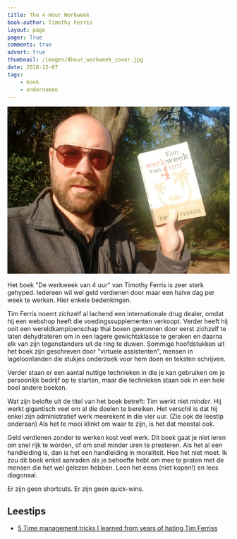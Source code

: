 ```yaml
---
title: The 4-Hour Workweek 
book-author: Timothy Ferris
layout: page
pager: True
comments: true
advert: true
thumbnail: /images/4hour_workweek_cover.jpg
date: 2018-12-07
tags:
    - book
    - ondernemen
---
```


![4-Hour Workweek, Timothy Ferris](/images/4hour_workweek.jpg "4-Hour Workweek, Timothy Ferris")

Het boek "De werkweek van 4 uur" van Timothy Ferris is zeer sterk gehyped. Iedereen wil wel geld verdienen door maar een halve dag per week te werken. Hier enkele bedenkingen.

Tim Ferris noemt zichzelf al lachend een internationale drug dealer, omdat hij een webshop heeft die voedingssupplementen verkoopt. Verder heeft hij ooit een wereldkampioenschap thai boxen gewonnen door eerst zichzelf te laten dehydrateren om in een lagere gewichtsklasse te geraken en daarna elk van zijn tegenstanders uit de ring te duwen. Sommige hoofdstukken uit het boek zijn geschreven door "virtuele assistenten", mensen in lageloonlanden die stukjes onderzoek voor hem doen en teksten schrijven.

Verder staan er een aantal nuttige technieken in die je kan gebruiken om je persoonlijk bedrijf op te starten, maar die technieken staan ook in een hele boel andere boeken.

Wat zijn belofte uit de titel van het boek betreft: Tim werkt niet *minder*. Hij werkt gigantisch veel om al die doelen te bereiken. Het verschil is dat hij enkel zijn administratief werk meerekent in die vier uur. (Zie ook de leestip onderaan) Als het te mooi klinkt om waar te zijn, is het dat meestal ook.

Geld verdienen zonder te werken kost veel werk. Dit boek gaat je niet leren om snel rijk te worden, of om snel minder uren te presteren. Als het al een handleiding is, dan is het een handleiding in moraliteit. Hoe het niet moet. Ik zou dit boek enkel aanraden als je behoefte hebt om mee te praten met de mensen die het wel gelezen hebben. Leen het eens (niet kopen!) en lees diagonaal. 

Er zijn geen shortcuts. Er zijn geen quick-wins. 

## Leestips
* [5 Time management tricks I learned from years of hating Tim Ferriss](http://blog.penelopetrunk.com/2009/01/08/5-time-management-tricks-i-learned-from-years-of-hating-tim-ferriss/)